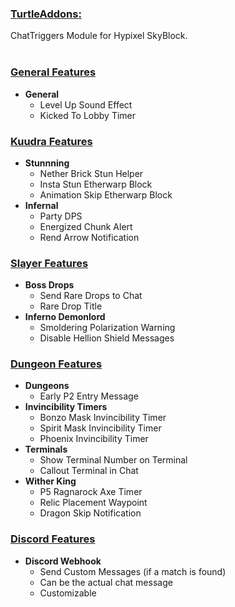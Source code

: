 ### <u>TurtleAddons:</u>
ChatTriggers Module for Hypixel SkyBlock.
<br>
<br>

### <u>General Features</u>
- **General**
    - Level Up Sound Effect
    - Kicked To Lobby Timer
### <u>Kuudra Features</u>
- **Stunnning**
    - Nether Brick Stun Helper
    - Insta Stun Etherwarp Block
    - Animation Skip Etherwarp Block
- **Infernal**
    - Party DPS
    - Energized Chunk Alert
    - Rend Arrow Notification
### <u>Slayer Features</u>
- **Boss Drops**
    - Send Rare Drops to Chat
    - Rare Drop Title
- **Inferno Demonlord**
    - Smoldering Polarization Warning
    - Disable Hellion Shield Messages
### <u>Dungeon Features</u>
-  **Dungeons**
    - Early P2 Entry Message
-  **Invincibility Timers**
    - Bonzo Mask Invincibility Timer
    - Spirit Mask Invincibility Timer
    - Phoenix Invincibility Timer
- **Terminals**
    - Show Terminal Number on Terminal
    - Callout Terminal in Chat
- **Wither King**
    - P5 Ragnarock Axe Timer
    - Relic Placement Waypoint
    - Dragon Skip Notification
### <u>Discord Features</u>
- **Discord Webhook**
    - Send Custom Messages (if a match is found)
    - Can be the actual chat message
    - Customizable
